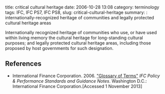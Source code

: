 title: critical cultural heritage
date: 2006-10-28 13:08
category: terminology
tags: IFC, IFC PS7, IFC PS8,
slug: critical-cultural-heritage
summary: : internationally-recognized heritage of communities and legally protected cultural heritage areas

<!--
summary: 
-->

Internationally recognized heritage of communities who use, or have used within living memory the cultural heritage for long-standing cultural purposes; and legally protected cultural heritage areas, including those proposed by host governments for such designation.

## References

* International Finance Corporation. 2006. ["Glossary of Terms"](http://www.ifc.org/wps/wcm/connect/9a9464804885598c8364d36a6515bb18/Glossary%2Bof%2BTerms.pdf?MOD=AJPERES&attachment=true&id=1322803900995) *IFC Policy & Performance Standards and Guidance Notes*. Washington D.C.: International Finance Corporation.[Accessed 1 November 2013]

